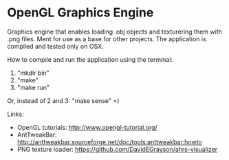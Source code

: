 # OpenGL Graphics Engine
Graphics engine that enables loading .obj objects and texturering them with .png files.
Ment for use as a base for other projects. The application is compiled and tested only on OSX.

How to compile and run the application using the terminal:
  1. "mkdir bin"
  2. "make"
  3. "make run"

Or, instead of 2 and 3: "make sense" =)

Links:
* OpenGL tutorials: http://www.opengl-tutorial.org/
* AntTweakBar: http://anttweakbar.sourceforge.net/doc/tools:anttweakbar:howto
* PNG texture loader: https://github.com/DavidEGrayson/ahrs-visualizer

